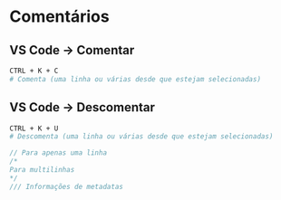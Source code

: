 # Comentários

## VS Code -> Comentar

```sh
CTRL + K + C
# Comenta (uma linha ou várias desde que estejam selecionadas)
```

## VS Code -> Descomentar

```sh
CTRL + K + U
# Descomenta (uma linha ou várias desde que estejam selecionadas)
```

```c#
// Para apenas uma linha
/*
Para multilinhas
*/
/// Informações de metadatas
```
